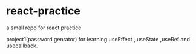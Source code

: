 # react-practice
a small repo for react practice


project1(password genrator) for learning useEffect , useState ,useRef and usecallback.
